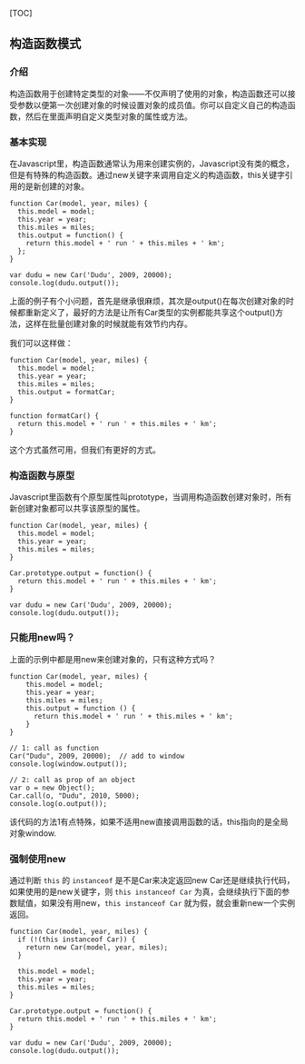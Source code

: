 [TOC]

## 构造函数模式

### 介绍
构造函数用于创建特定类型的对象——不仅声明了使用的对象，构造函数还可以接受参数以便第一次创建对象的时候设置对象的成员值。你可以自定义自己的构造函数，然后在里面声明自定义类型对象的属性或方法。

### 基本实现
在Javascript里，构造函数通常认为用来创建实例的，Javascript没有类的概念，但是有特殊的构造函数。通过new关键字来调用自定义的构造函数，this关键字引用的是新创建的对象。
```
function Car(model, year, miles) {
  this.model = model;
  this.year = year;
  this.miles = miles;
  this.output = function() {
    return this.model + ' run ' + this.miles + ' km';
  };
}

var dudu = new Car('Dudu', 2009, 20000);
console.log(dudu.output());
```
上面的例子有个小问题，首先是继承很麻烦，其次是output()在每次创建对象的时候都重新定义了，最好的方法是让所有Car类型的实例都能共享这个output()方法，这样在批量创建对象的时候就能有效节约内存。

我们可以这样做：
```
function Car(model, year, miles) {
  this.model = model;
  this.year = year;
  this.miles = miles;
  this.output = formatCar;
}

function formatCar() {
  return this.model + ' run ' + this.miles + ' km';
}
```
这个方式虽然可用，但我们有更好的方式。

### 构造函数与原型
Javascript里函数有个原型属性叫prototype，当调用构造函数创建对象时，所有新创建对象都可以共享该原型的属性。
```
function Car(model, year, miles) {
  this.model = model;
  this.year = year;
  this.miles = miles;
}

Car.prototype.output = function() {
  return this.model + ' run ' + this.miles + ' km';
}

var dudu = new Car('Dudu', 2009, 20000);
console.log(dudu.output());
```

### 只能用new吗？
上面的示例中都是用new来创建对象的，只有这种方式吗？
```
function Car(model, year, miles) {
    this.model = model;
    this.year = year;
    this.miles = miles;
    this.output = function () {
      return this.model + ' run ' + this.miles + ' km';
    }
}

// 1: call as function
Car("Dudu", 2009, 20000);  // add to window
console.log(window.output());

// 2: call as prop of an object
var o = new Object();
Car.call(o, "Dudu", 2010, 5000);
console.log(o.output());
```
该代码的方法1有点特殊，如果不适用new直接调用函数的话，this指向的是全局对象window.

### 强制使用new
通过判断 `this` 的 `instanceof` 是不是Car来决定返回new Car还是继续执行代码，如果使用的是new关键字，则 `this instanceof Car` 为真，会继续执行下面的参数赋值，如果没有用new，`this instanceof Car` 就为假，就会重新new一个实例返回。
```
function Car(model, year, miles) {
  if (!(this instanceof Car)) {
    return new Car(model, year, miles);
  }
  
  this.model = model;
  this.year = year;
  this.miles = miles;
}

Car.prototype.output = function() {
  return this.model + ' run ' + this.miles + ' km';
}

var dudu = new Car('Dudu', 2009, 20000);
console.log(dudu.output());
```